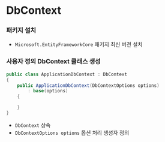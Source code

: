 # DbContext

### 패키지 설치
- `Microsoft.EntityFrameworkCore` 패키지 최신 버전 설치

### 사용자 정의 DbContext 클래스 생성
```cs
public class ApplicationDbContext : DbContext
{
    public ApplicationDbContext(DbContextOptions options)
        : base(options)
    {

    }
}
```
- `DbContext` 상속
- `DbContextOptions options` 옵션 처리 생성자 정의